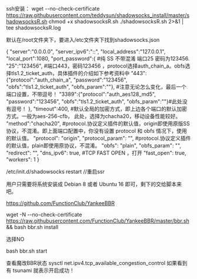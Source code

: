   ssh安装：
  wget --no-check-certificate	 https://raw.githubusercontent.com/teddysun/shadowsocks_install/master/shadowsocksR.sh
chmod +x shadowsocksR.sh
./shadowsocksR.sh 2>&1 | tee shadowsocksR.log


默认在/root文件夹下，要进入/etc文件夹下找到shadowsocks.json


{
  "server":"0.0.0.0",
  "server_ipv6":"::",
  "local_address":"127.0.0.1",
  "local_port":1080,
  "port_password":{
   #纯 SS 不带混淆 端口25 密码为123456.
   "25":"123456",
   #端口443，密码123456 ，protocol选择auth_chain_a。obfs选择tls1.2_ticket_auth，具体插件的介绍如下参考资料中
   "443":{"protocol":"auth_chain_a", "password":"123456", "obfs":"tls1.2_ticket_auth", "obfs_param":""},
  #注意无论怎么变化，最后一个端口设置，不带逗号！
   "3389":{"protocol":"auth_aes128_md5", "password":"123456", "obfs":"tls1.2_ticket_auth", "obfs_param":""}#此处没有逗号！
  },
  "timeout":400,
  #默认全局的加密方式，即上边各个端口的默认加密方式。一般为aes-256-cfb，		此处，选择为chacha20，移动设备性能较好。
  "method":"chacha20",
  #protocol.协议定义插件的默认值，origin即使用原版SS协议，不混淆。即上面端口配置中，你没有设置 protocol 和 obfs 情况下，使用的默认值。
  "protocol": "origin",
  "protocol_param": "",
   #protocol.协议定义插件的默认值，plain即使用原协议，不混淆。
  "obfs": "plain",
  "obfs_param": "",
  "redirect": "",
  "dns_ipv6": true,
 #TCP FAST OPEN ，打开
  "fast_open": true,
 "workers": 1
}

  
/etc/init.d/shadowsocks restart  //重启ssr




  用户只需要将系统安装成 Debian 8 或者 Ubuntu 16 即可，剩下的交给脚本来吧。

  https://github.com/FunctionClub/YankeeBBR

  wget -N --no-check-certificate https://raw.githubusercontent.com/FunctionClub/YankeeBBR/master/bbr.sh &amp;&amp; bash bbr.sh install

  选择NO

  bash bbr.sh start

  查看魔改BBR状态
  sysctl net.ipv4.tcp_available_congestion_control
  如果看到有 tsunami 就表示开启成功！


